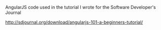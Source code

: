 AngularJS code used in the tutorial I wrote for the Software Developer's Journal

http://sdjournal.org/download/angularjs-101-a-beginners-tutorial/
